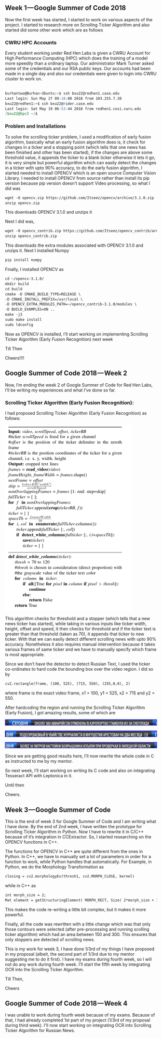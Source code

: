 ## Week 1 — Google Summer of Code 2018

Now the first week has started, I started to work on various aspects of the project. I started to research more on Scrolling Ticker Algorithm and also started did some other work which are as follows

### CWRU HPC Accounts
Every student working under Red Hen Labs is given a CWRU Account for High Performance Computing (HPC) which does the training of a model more speedily than a ordinary laptop. Our administrator Mark Turner asked some of the credentials and our RSA public keys. 
Our accounts had been made in a single day and also our credentials were given to login into CWRU cluster to work on.


```markdown

burhantwo@Burhan-Ubuntu:~$ ssh bxu22@redhen1.case.edu
Last login: Sun May 27 09:18:00 2018 from 103.255.7.30
bxu22@redhen1:~$ ssh bxu22@rider.case.edu
Last login: Sat May 19 06:53:44 2018 from redhen1.cosi.cwru.edu
[bxu22@hpc3 ~]$

```



### Problem and Installations
To solve the scrolling ticker problem, I used a modification of early fusion algorithm, basically what an early fusion algorithm does is, it check for changes in a ticker and a stopping point (which tells that one news has been finished and other has been started), if the changes are above some threshold value, it appends the ticker to a blank ticker otherwise it lets it go, it is very simple but powerful algorithm which can easily detect the changes in a ticker with upto 90% accuracy, to do the early fusion algorithm, I started needed to install OPENCV which is an open source Computer Vision Library. I needed to install OPENCV from source rather than install its pip version because pip version doesn’t support Video processing, so what I did was

```markdown
wget -O opencv.zip https://github.com/Itseez/opencv/archive/3.1.0.zip
unzip opencv.zip
```

This downloads OPENCV 3.1.0 and unzips it

Next I did was,

```markdown
wget -O opencv_contrib.zip https://github.com/Itseez/opencv_contrib/archive/3.1.0.zip
unzip opencv_contrib.zip
```

This downloads the extra modules associated with OPENCV 3.1.0 and unzips it. Next I installed Numpy

```markdown
pip install numpy
```
Finally, I installed OPENCV as

```markdown
cd ~/opencv-3.1.0/
mkdir build
cd build
cmake -D CMAKE_BUILD_TYPE=RELEASE \
-D CMAKE_INSTALL_PREFIX=/usr/local \
-D OPENCV_EXTRA_MODULES_PATH=~/opencv_contrib-3.1.0/modules \
-D BUILD_EXAMPLES=ON ..
make -j3 
sudo make install
sudo ldconfig
```

Now as OPENCV is installed, I’ll start working on implementing Scrolling Ticker Algorithm (Early Fusion Recognition) next week

Till Then

Cheers!!!!

## Google Summer of Code 2018 — Week 2

Now, I’m ending the week 2 of Google Summer of Code for Red Hen Labs, I’ll be writing my experiences and what I’ve done so far.

### Scrolling Ticker Algorithm (Early Fusion Recognition):

I had proposed Scrolling Ticker Algorithm (Early Fusion Recognition) as follows:

![Screenshot](1.png)



This algorithm checks for threshold and a stopper (which tells that a new news ticker has started), while taking in various inputs like ticker width, height, offset and speed, it then checks for threshold and if the ticker text is greater than that threshold (taken as 70), it appends that ticker to new ticker. With that we can easily detect different scrolling news with upto 90% accuracy. Nonetheless it also requires manual intervention because it takes various frames of same ticker and we have to manually specify which frame is most appropriate.

Since we don’t have the detector to detect Russian Text, I used the ticker co-ordinates to hard code the bounding box over the video region. I did so by

```markdown
cv2.rectangle(frame, (100, 525), (715, 550), (255,0,0), 2)
```

where frame is the exact video frame, x1 = 100, y1 = 525, x2 = 715 and y2 = 550.

After hardcoding the region and running the Scrolling Ticker Algorithm (Early Fusion), I got amazing results, some of which are

![Result](2.jpeg)

![Result](3.jpeg)

![Result](4.jpeg)


Since we are getting good results here, I’ll now rewrite the whole code in C as instructed to me by my mentor.

So next week, I’ll start working on writing its C code and also on integrating Tesseract API with Leptonica in it.

Until then

Cheers.

## Week 3 — Google Summer of Code

This is the end of week 3 for Google Summer of Code and I am writing what I have done. By the end of 2nd week, I have written the prototype for Scrolling Ticker Algorithm in Python. Now I have to rewrite it in C/C++ because of it’s integration in CCExtractor. So, I started researching on the OPENCV functions in C++.

The functions for OPENCV in C++ are quite different from the ones in Python. In C++, we have to manually set a lot of parameters in order for a function to work, while Python handles that automatically. For Example, in Python, we do the Morphology Transformation as

```markdown
closing = cv2.morphologyEx(thresh1, cv2.MORPH_CLOSE, kernel)
```
while in C++ as

```markdown
int morph_size = 2;
Mat element = getStructuringElement( MORPH_RECT, Size( 2*morph_size + 1, 2*morph_size+1 ), Point( morph_size, morph_size ) );
```

This makes the code re-writing a little bit complex, but it makes it more powerful.

Finally, all the code was rewritten with a little change which was that only those contours were selected (after pre-processing and running scolling ticker algorithm) which had an area between 150 and 300. This ensures that only stoppers are detected of scrolling news.

This is my work for week 3, I have done 1/3rd of my things I have proposed in my proposal (albeit, the second part of 1/3rd due to my mentor suggesting me to do it first). I have my exams during fourth week, so I will not do any work during fourth week. I’ll start the fifth week by integrating OCR into the Scrolling Ticker Algorithm.

Till Then,

Cheers

## Google Summer of Code 2018 — Week 4

I was unable to work during fourth week because of my exams. Because of that, I had already completed 1st part of my project (1/3rd of my proposal during third week). I'll now start working on integrating OCR into Scrolling Ticker Algorithm for Russian News.
